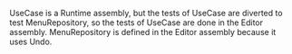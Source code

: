 UseCase is a Runtime assembly, but the tests of UseCase are diverted to test MenuRepository, so the tests of UseCase are done in the Editor assembly.
MenuRepository is defined in the Editor assembly because it uses Undo.